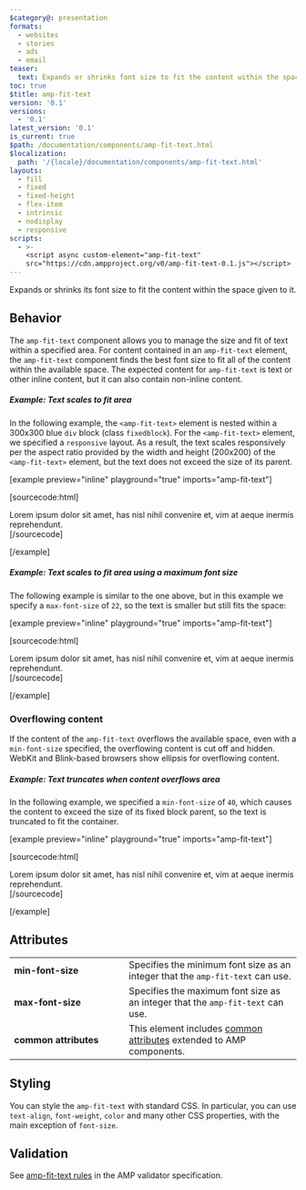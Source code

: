 ```yaml
---
$category@: presentation
formats:
  - websites
  - stories
  - ads
  - email
teaser:
  text: Expands or shrinks font size to fit the content within the space given.
toc: true
$title: amp-fit-text
version: '0.1'
versions:
  - '0.1'
latest_version: '0.1'
is_current: true
$path: /documentation/components/amp-fit-text.html
$localization:
  path: '/{locale}/documentation/components/amp-fit-text.html'
layouts:
  - fill
  - fixed
  - fixed-height
  - flex-item
  - intrinsic
  - nodisplay
  - responsive
scripts:
  - >-
    <script async custom-element="amp-fit-text"
    src="https://cdn.ampproject.org/v0/amp-fit-text-0.1.js"></script>
---
```



<!---
Copyright 2015 The AMP HTML Authors. All Rights Reserved.

Licensed under the Apache License, Version 2.0 (the "License");
you may not use this file except in compliance with the License.
You may obtain a copy of the License at

      http://www.apache.org/licenses/LICENSE-2.0

Unless required by applicable law or agreed to in writing, software
distributed under the License is distributed on an "AS-IS" BASIS,
WITHOUT WARRANTIES OR CONDITIONS OF ANY KIND, either express or implied.
See the License for the specific language governing permissions and
limitations under the License.
-->



Expands or shrinks its font size to fit the content within the space given to it.

## Behavior

The `amp-fit-text` component allows you to manage the size and fit of text within a specified area. For content contained in an `amp-fit-text` element, the `amp-fit-text` component finds the best font size to fit all of the content within the available space. The expected content for `amp-fit-text` is text or other inline content, but it can also contain non-inline content.

##### Example: Text scales to fit area

In the following example, the `<amp-fit-text>` element is nested within a 300x300 blue `div` block (class `fixedblock`). For the `<amp-fit-text>` element, we specified a `responsive` layout. As a result, the text scales responsively per the aspect ratio provided by the width and height (200x200) of the `<amp-fit-text>` element, but the text does not exceed the size of its parent.

[example preview="inline" playground="true" imports="amp-fit-text"]

[sourcecode:html]
<div class="fixedblock">
  <amp-fit-text width="200" height="200" layout="responsive">
    Lorem ipsum dolor sit amet, has nisl nihil convenire et, vim at aeque
    inermis reprehendunt.
  </amp-fit-text>
</div>
[/sourcecode]

[/example]

##### Example: Text scales to fit area using a maximum font size

The following example is similar to the one above, but in this example we specify a `max-font-size` of `22`, so the text is smaller but still fits the space:

[example preview="inline" playground="true" imports="amp-fit-text"]

[sourcecode:html]
<div class="fixedblock">
  <amp-fit-text width="200" height="200" layout="responsive" max-font-size="22">
    Lorem ipsum dolor sit amet, has nisl nihil convenire et, vim at aeque
    inermis reprehendunt.
  </amp-fit-text>
</div>
[/sourcecode]

[/example]

### Overflowing content

If the content of the `amp-fit-text` overflows the available space, even with a
`min-font-size` specified, the overflowing content is cut off and hidden. WebKit and Blink-based browsers show ellipsis for overflowing content.

##### Example: Text truncates when content overflows area

In the following example, we specified a `min-font-size` of `40`, which causes the content to exceed the size of its fixed block parent, so the text is truncated to fit the container.

[example preview="inline" playground="true" imports="amp-fit-text"]

[sourcecode:html]
<div class="fixedblock">
  <amp-fit-text width="200" height="200" layout="responsive" min-font-size="40">
    Lorem ipsum dolor sit amet, has nisl nihil convenire et, vim at aeque
    inermis reprehendunt.
  </amp-fit-text>
</div>
[/sourcecode]

[/example]

## Attributes

<table>
  <tr>
    <td width="40%"><strong>min-font-size</strong></td>
    <td>Specifies the minimum font size as an integer that the <code>amp-fit-text</code> can use.</td>
  </tr>
  <tr>
    <td width="40%"><strong>max-font-size</strong></td>
    <td>Specifies the maximum font size as an integer that the <code>amp-fit-text</code> can use.</td>
  </tr>
  <tr>
    <td width="40%"><strong>common attributes</strong></td>
    <td>This element includes <a href="https://amp.dev/documentation/guides-and-tutorials/learn/common_attributes">common attributes</a> extended to AMP components.</td>
  </tr>
</table>

## Styling

You can style the `amp-fit-text` with standard CSS. In particular, you can use `text-align`, `font-weight`, `color` and many other CSS properties, with the main exception of `font-size`.

## Validation

See [amp-fit-text rules](https://github.com/ampproject/amphtml/blob/master/extensions/amp-fit-text/validator-amp-fit-text.protoascii) in the AMP validator specification.